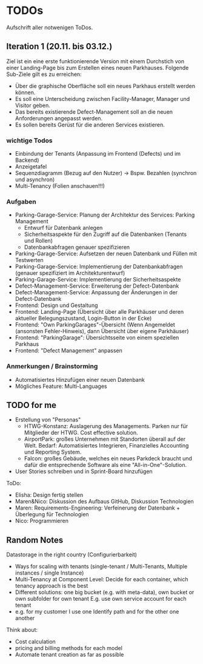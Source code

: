 # TODOs

Aufschrift aller notwenigen ToDos.

## Iteration 1 (20.11. bis 03.12.)

Ziel ist ein eine erste funktionierende Version mit einem Durchstich von einer Landing-Page bis zum Erstellen eines neuen Parkhauses. 
Folgende Sub-Ziele gilt es zu erreichen:
- Über die graphische Oberfläche soll ein neues Parkhaus erstellt werden können.
- Es soll eine Unterscheidung zwischen Facility-Manager, Manager und Visitor geben.
- Das bereits existierende Defect-Management soll an die neuen Anforderungen angepasst werden.
- Es sollen bereits Gerüst für die anderen Services existieren.

### wichtige Todos
- Einbindung der Tenants (Anpassung im Frontend (Defects) und im Backend)
- Anzeigetafel
- Sequenzdiagramm (Bezug auf den Nutzer) -> Bspw. Bezahlen (synchron und asynchron)
- Multi-Tenancy (Folien anschauen!!!)


### Aufgaben  

- Parking-Garage-Service: Planung der Architektur des Services: Parking Management
  - Entwurf für Datenbank anlegen
  - Sicherheitsaspekte für den Zugriff auf die Datenbanken (Tenants und Rollen)
  - Datenbankabfragen genauer spezifizieren
- Parking-Garage-Service: Aufsetzen der neuen Datenbank und Füllen mit Testwerten
- Parking-Garage-Service: Implementierung der Datenbankabfragen (genauer spezifiziert im Architekturentwurf)
- Parking-Garage-Service: Implementierung der Sicherheitsaspekte
- Defect-Management-Service: Erweiterung der Defect-Datenbank
- Defect-Management-Service: Anpassung der Änderungen in der Defect-Datenbank
- Frontend: Design und Gestaltung
- Frontend: Landing-Page (Übersicht über alle Parkhäuser und deren aktueller Belegungszustand, Login-Button in der Ecke)
- Frontend: "Own ParkingGarages"-Übersicht (Wenn Angemeldet (ansonsten Fehler-Hinweis), dann Übersicht über eigene Parkhäuser)
- Frontend: "ParkingGarage": Übersichtsseite von einem speziellen Parkhaus
- Frontend: "Defect Management" anpassen

### Anmerkungen / Brainstorming

- Automatisiertes Hinzufügen einer neuen Datenbank
- Mögliches Feature: Multi-Languages

## TODO for me

- Erstellung von "Personas"
    - HTWG-Konstanz: Auslagerung des Managements. Parken nur für Mitglieder der HTWG. Cost effective solution.
    - AirportPark: großes Unternehmen mit Standorten überall auf der Welt. Bedarf: Automatisiertes Integrieren, Finanzielles Accounting und Reporting System.
    - Falcon: großes Gebäude, welches ein neues Parkdeck braucht und dafür die entsprechende Software als eine "All-in-One"-Solution.
- User Stories schreiben und in Sprint-Board hinzufügen

ToDo:
- Elisha: Design fertig stellen
- Maren&Nico: Diskussion des Aufbaus GitHub, Diskussion Technologien
- Maren: Requirements-Engineering: Verfeinerung der Datenbank + Überlegung für Technologien
- Nico: Programmieren

## Random Notes

Datastorage in the right country (Configurierbarkeit)

- Ways for scaling with tenants (single-tenant / Multi-Tenants, Multiple instances / single Instance)
- Multi-Tenancy at Component Level: Decide for each container, which tenancy approach is the best
- Different solutions: one big bucket (e.g. with meta-data), own bucket or own subfolder for own tenant E.g. use own service account for each tenant
- e.g. for my customer I use one Identify path and for the other one another

Think about: 
- Cost calculation
- pricing and billing methods for each model
- Automate tenant creation as far as possible
